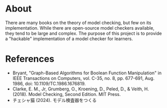 # About
There are many books on the theory of model checking, but few on its implementation. While there are open-source model checkers available, they tend to be large and complex. The purpose of this project is to provide a "hackable" implementation of a model checker for learners.

# References
- Bryant, "Graph-Based Algorithms for Boolean Function Manipulation" in IEEE Transactions on Computers, vol. C-35, no. 8, pp. 677-691, Aug. 1986, doi: 10.1109/TC.1986.1676819.
- Clarke, E. M., Jr, Grumberg, O., Kroening, D., Peled, D., & Veith, H. (2018). Model Checking, Second Edition. MIT Press.
- チェシャ猫 (2024). モデル検査器をつくる
